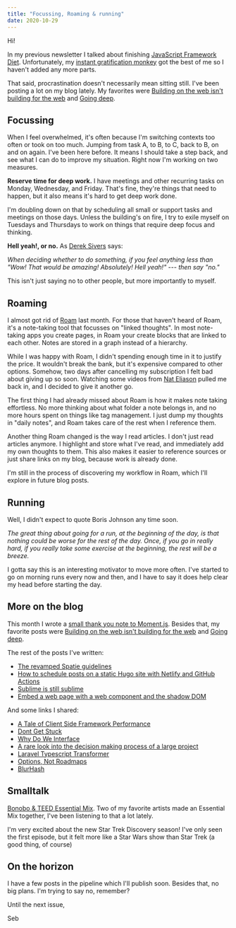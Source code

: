 ```yaml
---
title: "Focussing, Roaming & running"
date: 2020-10-29
---
```


Hi!

In my previous newsletter I talked about finishing [JavaScript Framework Diet](https://sebastiandedeyne.com/javascript-framework-diet/). Unfortunately, my [instant gratification monkey](https://waitbutwhy.com/2013/10/why-procrastinators-procrastinate.html) got the best of me so I haven't added any more parts.

That said, procrastination doesn't necessarily mean sitting still. I've been posting a lot on my blog lately. My favorites were [Building on the web isn't building for the web](https://sebastiandedeyne.com/building-on-the-web-isnt-building-for-the-web/) and [Going deep](https://sebastiandedeyne.com/going-deep/).

## Focussing

When I feel overwhelmed, it's often because I'm switching contexts too often or took on too much. Jumping from task A, to B, to C, back to B, on and on again. I've been here before. It means I should take a step back, and see what I can do to improve my situation. Right now I'm working on two measures.

**Reserve time for deep work.** I have meetings and other recurring tasks on Monday, Wednesday, and Friday. That's fine, they're things that need to happen, but it also means it's hard to get deep work done. 

I'm doubling down on that by scheduling all small or support tasks and meetings on those days. Unless the building's on fire, I try to exile myself on Tuesdays and Thursdays to work on things that require deep focus and thinking.

**Hell yeah!, or no.** As [Derek Sivers](https://sive.rs/hellyeah) says:

*When deciding whether to do something, if you feel anything less than "Wow! That would be amazing! Absolutely! Hell yeah!" --- then say "no."*

This isn't just saying no to other people, but more importantly to myself.

## Roaming

I almost got rid of [Roam](https://roamresearch.com/) last month. For those that haven't heard of Roam, it's a note-taking tool that focusses on "linked thoughts". In most note-taking apps you create pages, in Roam your create blocks that are linked to each other. Notes are stored in a graph instead of a hierarchy.

While I was happy with Roam, I didn't spending enough time in it to justify the price. It wouldn't break the bank, but it's expensive compared to other options. Somehow, two days after cancelling my subscription I felt bad about giving up so soon. Watching some videos from [Nat Eliason](https://www.youtube.com/watch?v=syKAar8ZD-U&list=PLkHkG0VxT2WgJhdXLh_lvHNZQVDH5YvE0) pulled me back in, and I decided to give it another go.

The first thing I had already missed about Roam is how it makes note taking effortless. No more thinking about what folder a note belongs in, and no more hours spent on things like tag management. I just dump my thoughts in "daily notes", and Roam takes care of the rest when I reference them.

Another thing Roam changed is the way I read articles. I don't just read articles anymore. I highlight and store what I've read, and immediately add my own thoughts to them. This also makes it easier to reference sources or just share links on my blog, because work is already done.

I'm still in the process of discovering my workflow in Roam, which I'll explore in future blog posts.

## Running

Well, I didn't expect to quote Boris Johnson any time soon.

*The great thing about going for a run, at the beginning of the day, is that nothing could be worse for the rest of the day. Once, if you go in really hard, if you really take some exercise at the beginning, the rest will be a breeze.*

I gotta say this is an interesting motivator to move more often. I've started to go on morning runs every now and then, and I have to say it does help clear my head before starting the day.

## More on the blog

This month I wrote a [small thank you note to Moment.js](https://sebastiandedeyne.com/moment-js-thank-you-for-your-service/). Besides that, my favorite posts were [Building on the web isn't building for the web](https://sebastiandedeyne.com/building-on-the-web-isnt-building-for-the-web/) and [Going deep](https://sebastiandedeyne.com/going-deep/).

The rest of the posts I've written:

-   [The revamped Spatie guidelines](https://sebastiandedeyne.com/the-revamped-spatie-guidelines/)
-   [How to schedule posts on a static Hugo site with Netlify and GitHub Actions](https://sebastiandedeyne.com/how-to-schedule-posts-with-hugo-netlify-and-github-actions/)
-   [Sublime is still sublime](https://sebastiandedeyne.com/sublime-is-still-sublime/)
-   [Embed a web page with a web component and the shadow DOM](https://sebastiandedeyne.com/embed-a-web-page-with-a-web-component-and-the-shadow-dom/)

And some links I shared:

-   [A Tale of Client Side Framework Performance](https://sebastiandedeyne.com/a-tale-of-client-side-framework-performance/)
-   [Dont Get Stuck](https://sebastiandedeyne.com/dont-get-stuck/)
-   [Why Do We Interface](https://sebastiandedeyne.com/why-do-we-interface/)
-   [A rare look into the decision making process of a large project](https://sebastiandedeyne.com/a-rare-look-into-the-decision-making-process-of-a-large-project/)
-   [Laravel Typescript Transformer](https://sebastiandedeyne.com/laravel-typescript-transformer/)
-   [Options, Not Roadmaps](https://sebastiandedeyne.com/options-not-roadmaps/)
-   [BlurHash](https://sebastiandedeyne.com/blurhash/)

## Smalltalk

[Bonobo & TEED Essential Mix](https://www.bbc.co.uk/sounds/play/m000nf1b). Two of my favorite artists made an Essential Mix together, I've been listening to that a lot lately.

I'm very excited about the new Star Trek Discovery season! I've only seen the first episode, but it felt more like a Star Wars show than Star Trek (a good thing, of course)

## On the horizon

I have a few posts in the pipeline which I'll publish soon. Besides that, no big plans. I'm trying to say no, remember?

Until the next issue,

Seb
